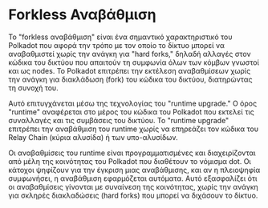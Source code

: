# Forkless Αναβάθμιση

Το "forkless αναβάθμιση" είναι ένα σημαντικό χαρακτηριστικό του Polkadot που αφορά την τρόπο με τον οποίο το δίκτυο μπορεί να αναβαθμιστεί χωρίς την ανάγκη για "hard forks," δηλαδή αλλαγές στον κώδικα του δικτύου που απαιτούν τη συμφωνία όλων των κόμβων γνωστοί και ως nodes. Το Polkadot επιτρέπει την εκτέλεση αναβαθμίσεων χωρίς την ανάγκη για διακλάδωση (fork) του κώδικα του δικτύου, διατηρώντας τη συνοχή του.

Αυτό επιτυγχάνεται μέσω της τεχνολογίας του "runtime upgrade." Ο όρος "runtime" αναφέρεται στο μέρος του κώδικα του Polkadot που εκτελεί τις συναλλαγές και τις συμβάσεις του δικτύου. Το "runtime upgrade" επιτρέπει την αναβάθμιση του runtime χωρίς να επηρεάζει τον κώδικα του Relay Chain (κύρια αλυσίδα) ή των υπο-αλυσίδων. 

Οι αναβαθμίσεις του runtime είναι προγραμματισμένες και διαχειρίζονται από μέλη της κοινότητας του Polkadot που διαθέτουν το νόμισμα dot. Οι κάτοχοι ψηφίζουν για την έγκριση μιας αναβάθμισης, και αν η πλειοψηφία συμφωνήσει, η αναβάθμιση εφαρμόζεται αυτόματα. Αυτό εξασφαλίζει ότι οι αναβαθμίσεις γίνονται με συναίνεση της κοινότητας, χωρίς την ανάγκη για σκληρές διακλαδώσεις (hard forks) που μπορεί να διχάσουν το δίκτυο. 
